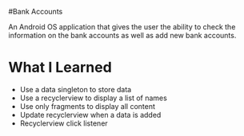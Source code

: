 #Bank Accounts

An Android OS application that gives the user the ability to check the information on the bank accounts as well as 
add new bank accounts.

# What I Learned

* Use a data singleton to store data
* Use a recyclerview to display a list of names
* Use only fragments to display all content
* Update recyclerview when a data is added
* Recyclerview click listener

